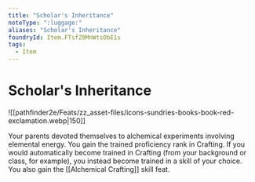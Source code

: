 ```yaml
---
title: "Scholar's Inheritance"
noteType: ":luggage:"
aliases: "Scholar's Inheritance"
foundryId: Item.FTsfZ0MnWtsObE1s
tags:
  - Item
---
```


# Scholar's Inheritance
![[pathfinder2e/Feats/zz_asset-files/icons-sundries-books-book-red-exclamation.webp|150]]

Your parents devoted themselves to alchemical experiments involving elemental energy. You gain the trained proficiency rank in Crafting. If you would automatically become trained in Crafting (from your background or class, for example), you instead become trained in a skill of your choice. You also gain the [[Alchemical Crafting]] skill feat.
